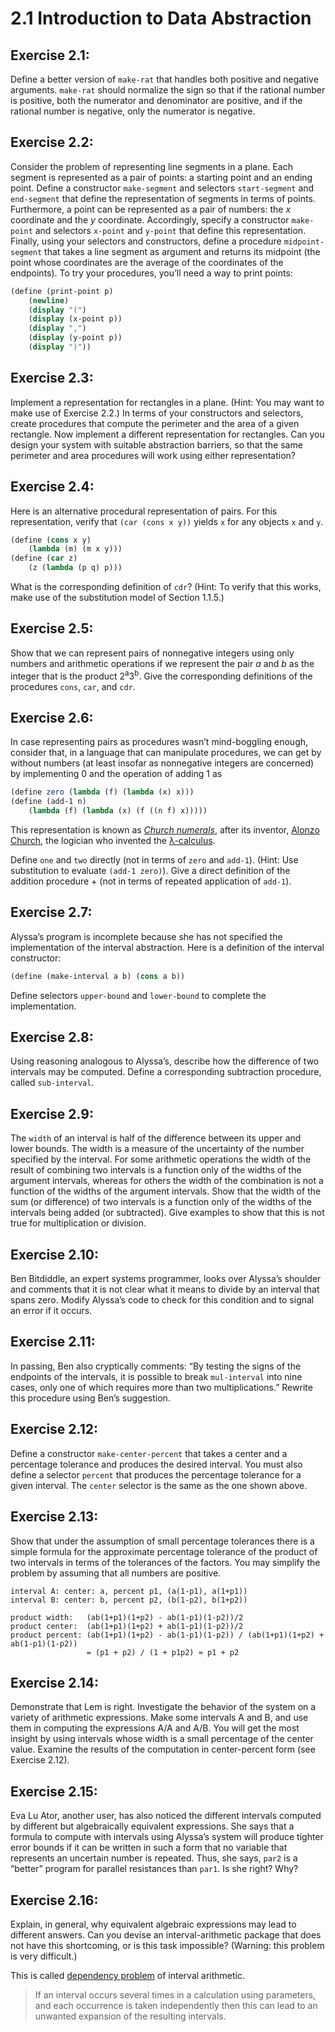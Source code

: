 # 2.1 Introduction to Data Abstraction

## Exercise 2.1:

Define a better version of `make-rat` that handles both positive and negative arguments. `make-rat` should normalize the sign so that if the rational number is positive, both the numerator and denominator are positive, and if the rational number is negative, only the numerator is negative.

## Exercise 2.2:

Consider the problem of representing line segments in a plane. Each segment is represented as a pair of points: a starting point and an ending point. Define a constructor `make-segment` and selectors `start-segment` and `end-segment` that define the representation of segments in terms of points. Furthermore, a point can be represented as a pair of numbers: the *x* coordinate and the *y* coordinate. Accordingly, specify a constructor `make-point` and selectors `x-point` and `y-point` that define this representation. Finally, using your selectors and constructors, define a procedure `midpoint-segment` that takes a line segment as argument and returns its midpoint (the point whose coordinates are the average of the coordinates of the endpoints). To try your procedures, you’ll need a way to print points:

```scheme
(define (print-point p)
    (newline)
    (display "(")
    (display (x-point p))
    (display ",")
    (display (y-point p))
    (display ")"))
```

## Exercise 2.3:

Implement a representation for rectangles in a plane. (Hint: You may want to make use of Exercise 2.2.) In terms of your constructors and selectors, create procedures that compute the perimeter and the area of a given rectangle. Now implement a different representation for rectangles. Can you design your system with suitable abstraction barriers, so that the same perimeter and area procedures will work using either representation?

## Exercise 2.4:

Here is an alternative procedural representation of pairs. For this representation, verify that `(car (cons x y))` yields `x` for any objects `x` and `y`.

```scheme
(define (cons x y)
    (lambda (m) (m x y)))
(define (car z)
    (z (lambda (p q) p)))
```

What is the corresponding definition of `cdr`? (Hint: To verify that this works, make use of the substitution model of Section 1.1.5.)

## Exercise 2.5:

Show that we can represent pairs of nonnegative integers using only numbers and arithmetic operations if we represent the pair *a* and *b* as the integer that is the product 2<sup>a</sup>3<sup>b</sup>. Give the corresponding definitions of the procedures `cons`, `car`, and `cdr`.

## Exercise 2.6:

In case representing pairs as procedures wasn’t mind-boggling enough, consider that, in a language that can manipulate procedures, we can get by without numbers (at least insofar as nonnegative integers are concerned) by implementing 0 and the operation of adding 1 as

```scheme
(define zero (lambda (f) (lambda (x) x)))
(define (add-1 n)
    (lambda (f) (lambda (x) (f ((n f) x)))))
```

This representation is known as [*Church numerals*](https://en.wikipedia.org/wiki/Church_encoding), after its inventor, [Alonzo Church](https://en.wikipedia.org/wiki/Alonzo_Church), the logician who invented the [λ-calculus](https://en.wikipedia.org/wiki/Lambda_calculus).

Define `one` and `two` directly (not in terms of `zero` and `add-1`). (Hint: Use substitution to evaluate `(add-1 zero)`). Give a direct definition of the addition procedure + (not in terms of repeated application of `add-1`).

## Exercise 2.7:

Alyssa’s program is incomplete because she has not specified the implementation of the interval abstraction. Here is a definition of the interval constructor:

```scheme
(define (make-interval a b) (cons a b))
```

Define selectors `upper-bound` and `lower-bound` to complete the implementation.

## Exercise 2.8:

Using reasoning analogous to Alyssa’s, describe how the difference of two intervals may be computed. Define a corresponding subtraction procedure, called `sub-interval`.

## Exercise 2.9:

The `width` of an interval is half of the difference between its upper and lower bounds. The width is a measure of the uncertainty of the number specified by the interval. For some arithmetic operations the width of the result of combining two intervals is a function only of the widths of the argument intervals, whereas for others the width of the combination is not a function of the widths of the argument intervals. Show that the width of the sum (or difference) of two intervals is a function only of the widths of the intervals being added (or subtracted). Give examples to show that this is not true for multiplication or division.

## Exercise 2.10:

Ben Bitdiddle, an expert systems programmer, looks over Alyssa’s shoulder and comments that it is not clear what it means to divide by an interval that spans zero. Modify Alyssa’s code to check for this condition and to signal an error if it occurs.

## Exercise 2.11:

In passing, Ben also cryptically comments: “By testing the signs of the endpoints of the intervals, it is possible to break `mul-interval` into nine cases, only one of which requires more than two multiplications.” Rewrite this procedure using Ben’s suggestion.

## Exercise 2.12:

Define a constructor `make-center-percent` that takes a center and a percentage tolerance and produces the desired interval. You must also define a selector `percent` that produces the percentage tolerance for a given interval. The `center` selector is the same as the one shown above.

## Exercise 2.13:

Show that under the assumption of small percentage tolerances there is a simple formula for the approximate percentage tolerance of the product of two intervals in terms of the tolerances of the factors. You may simplify the problem by assuming that all numbers are positive.

```
interval A: center: a, percent p1, (a(1-p1), a(1+p1))
interval B: center: b, percent p2, (b(1-p2), b(1+p2))

product width:   (ab(1+p1)(1+p2) - ab(1-p1)(1-p2))/2
product center:  (ab(1+p1)(1+p2) + ab(1-p1)(1-p2))/2
product percent: (ab(1+p1)(1+p2) - ab(1-p1)(1-p2)) / (ab(1+p1)(1+p2) + ab(1-p1)(1-p2))
                 = (p1 + p2) / (1 + p1p2) ≈ p1 + p2
```

## Exercise 2.14:

Demonstrate that Lem is right. Investigate the behavior of the system on a variety of arithmetic expressions. Make some intervals A and B, and use them in computing the expressions A/A and A/B. You will get the most insight by using intervals whose width is a small percentage of the center value. Examine the results of the computation in center-percent form (see Exercise 2.12).

## Exercise 2.15:

Eva Lu Ator, another user, has also noticed the different intervals computed by different but algebraically equivalent expressions. She says that a formula to compute with intervals using Alyssa’s system will produce tighter error bounds if it can be written in such a form that no variable that represents an uncertain number is repeated. Thus, she says, `par2` is a “better” program for parallel resistances than `par1`. Is she right? Why?

## Exercise 2.16:

Explain, in general, why equivalent algebraic expressions may lead to different answers. Can you devise an interval-arithmetic package that does not have this shortcoming, or is this task impossible? (Warning: this problem is very difficult.)

This is called [dependency problem](https://en.wikipedia.org/wiki/Interval_arithmetic#Dependency_problem) of interval arithmetic.

>If an interval occurs several times in a calculation using parameters, and each occurrence is taken independently then this can lead to an unwanted expansion of the resulting intervals. 
